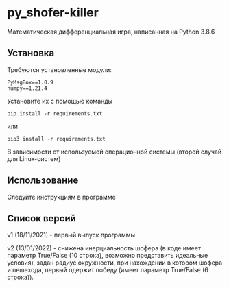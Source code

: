 # py_shofer-killer
Математическая дифференциальная игра, написанная на Python 3.8.6

## Установка
Требуются установленные модули:
```
PyMsgBox==1.0.9
numpy==1.21.4
```
Установите их с помощью команды
```
pip install -r requirements.txt
```
или
```
pip3 install -r requirements.txt
```
В зависимости от используемой операционной системы (второй случай для Linux-систем)

## Использование
Следуйте инструкциям в программе

## Список версий
v1 (18/11/2021) - первый выпуск программы

v2 (13/01/2022) - снижена инерциальность шофера (в коде имеет параметр True/False (10 строка), возможно представить идеальные условия), задан радиус окружности, при нахождении в котором шофера и пешехода, первый одержит победу (имеет параметр True/False (6 строка)).
